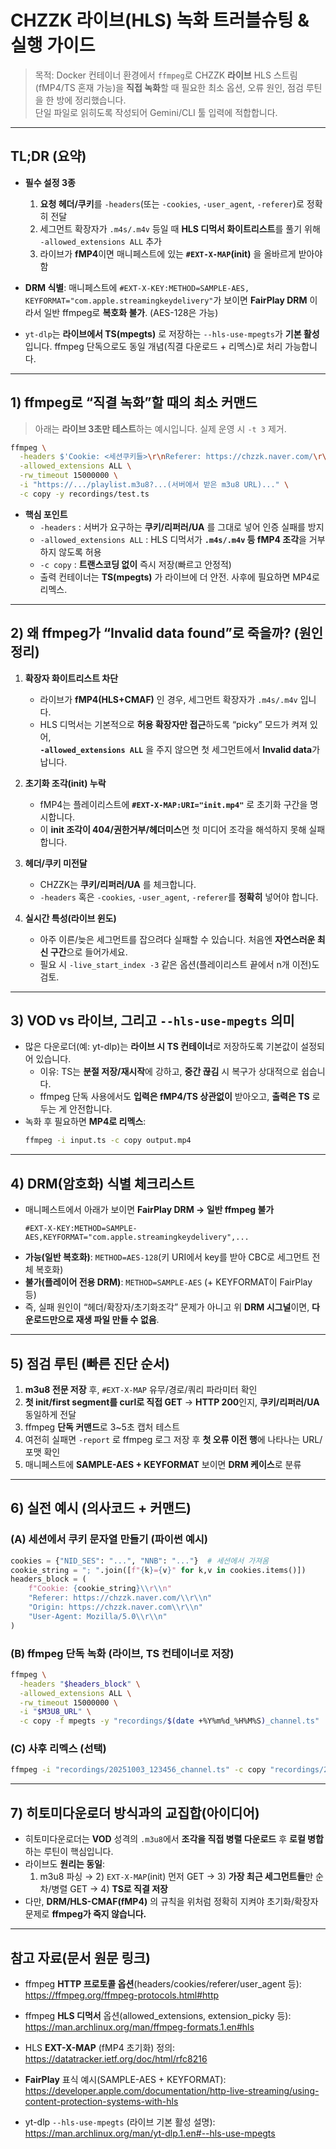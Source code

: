 # CHZZK 라이브(HLS) 녹화 트러블슈팅 & 실행 가이드

> 목적: Docker 컨테이너 환경에서 `ffmpeg`로 CHZZK **라이브** HLS 스트림(fMP4/TS 혼재 가능)을 **직접 녹화**할 때 필요한 최소 옵션, 오류 원인, 점검 루틴을 한 방에 정리했습니다.  
> 단일 파일로 읽히도록 작성되어 Gemini/CLI 툴 입력에 적합합니다.

---

## TL;DR (요약)

- **필수 설정 3종**  
  1) **요청 헤더/쿠키**를 `-headers`(또는 `-cookies`, `-user_agent`, `-referer`)로 정확히 전달  
  2) 세그먼트 확장자가 `.m4s/.m4v` 등일 때 **HLS 디먹서 화이트리스트**를 풀기 위해 `-allowed_extensions ALL` 추가  
  3) 라이브가 **fMP4**이면 매니페스트에 있는 **`#EXT-X-MAP`(init)** 을 올바르게 받아야 함

- **DRM 식별**: 매니페스트에 `#EXT-X-KEY:METHOD=SAMPLE-AES, KEYFORMAT="com.apple.streamingkeydelivery"`가 보이면 **FairPlay DRM** 이라서 일반 ffmpeg로 **복호화 불가**. (AES-128은 가능)

- `yt-dlp`는 **라이브에서 TS(mpegts)** 로 저장하는 `--hls-use-mpegts`가 **기본 활성**입니다. ffmpeg 단독으로도 동일 개념(직결 다운로드 + 리멕스)로 처리 가능합니다.

---

## 1) ffmpeg로 “직결 녹화”할 때의 최소 커맨드

> 아래는 **라이브 3초만 테스트**하는 예시입니다. 실제 운영 시 `-t 3` 제거.

```bash
ffmpeg \
  -headers $'Cookie: <세션쿠키들>\r\nReferer: https://chzzk.naver.com/\r\nOrigin: https://chzzk.naver.com\r\nUser-Agent: Mozilla/5.0\r\n' \
  -allowed_extensions ALL \
  -rw_timeout 15000000 \
  -i "https://.../playlist.m3u8?...(서버에서 받은 m3u8 URL)..." \
  -c copy -y recordings/test.ts
```

- **핵심 포인트**
  - `-headers` : 서버가 요구하는 **쿠키/리퍼러/UA** 를 그대로 넣어 인증 실패를 방지  
  - `-allowed_extensions ALL` : HLS 디먹서가 **`.m4s/.m4v` 등 fMP4 조각**을 거부하지 않도록 허용  
  - `-c copy` : **트랜스코딩 없이** 즉시 저장(빠르고 안정적)  
  - 출력 컨테이너는 **TS(mpegts)** 가 라이브에 더 안전. 사후에 필요하면 MP4로 리멕스.

---

## 2) 왜 ffmpeg가 “Invalid data found”로 죽을까? (원인 정리)

1. **확장자 화이트리스트 차단**  
   - 라이브가 **fMP4(HLS+CMAF)** 인 경우, 세그먼트 확장자가 `.m4s/.m4v` 입니다.  
   - HLS 디먹서는 기본적으로 **허용 확장자만 접근**하도록 “picky” 모드가 켜져 있어,  
     **`-allowed_extensions ALL`** 을 주지 않으면 첫 세그먼트에서 **Invalid data**가 납니다.

2. **초기화 조각(init) 누락**  
   - fMP4는 플레이리스트에 **`#EXT-X-MAP:URI="init.mp4"`** 로 초기화 구간을 명시합니다.  
   - 이 **init 조각이 404/권한거부/헤더미스**면 첫 미디어 조각을 해석하지 못해 실패합니다.

3. **헤더/쿠키 미전달**  
   - CHZZK는 **쿠키/리퍼러/UA** 를 체크합니다.  
   - `-headers` 혹은 `-cookies`, `-user_agent`, `-referer`를 **정확히** 넣어야 합니다.

4. **실시간 특성(라이브 윈도)**  
   - 아주 이른/늦은 세그먼트를 잡으려다 실패할 수 있습니다. 처음엔 **자연스러운 최신 구간**으로 들어가세요.  
   - 필요 시 `-live_start_index -3` 같은 옵션(플레이리스트 끝에서 n개 이전)도 검토.

---

## 3) VOD vs 라이브, 그리고 `--hls-use-mpegts` 의미

- 많은 다운로더(예: yt-dlp)는 **라이브 시 TS 컨테이너**로 저장하도록 기본값이 설정되어 있습니다.  
  - 이유: TS는 **분절 저장/재시작**에 강하고, **중간 끊김** 시 복구가 상대적으로 쉽습니다.  
  - ffmpeg 단독 사용에서도 **입력은 fMP4/TS 상관없이** 받아오고, **출력은 TS** 로 두는 게 안전합니다.  
- 녹화 후 필요하면 **MP4로 리멕스**:  
  ```bash
  ffmpeg -i input.ts -c copy output.mp4
  ```

---

## 4) DRM(암호화) 식별 체크리스트

- 매니페스트에서 아래가 보이면 **FairPlay DRM → 일반 ffmpeg 불가**  
  ```
  #EXT-X-KEY:METHOD=SAMPLE-AES,KEYFORMAT="com.apple.streamingkeydelivery",...
  ```
- **가능(일반 복호화)**: `METHOD=AES-128`(키 URI에서 key를 받아 CBC로 세그먼트 전체 복호화)  
- **불가(플레이어 전용 DRM)**: `METHOD=SAMPLE-AES` (+ KEYFORMAT이 FairPlay 등)  
- 즉, 실패 원인이 “헤더/확장자/초기화조각” 문제가 아니고 위 **DRM 시그널**이면, **다운로드만으로 재생 파일 만들 수 없음**.

---

## 5) 점검 루틴 (빠른 진단 순서)

1. **m3u8 전문 저장** 후, `#EXT-X-MAP` 유무/경로/쿼리 파라미터 확인  
2. **첫 init/first segment를 curl로 직접 GET** → **HTTP 200**인지, **쿠키/리퍼러/UA** 동일하게 전달  
3. ffmpeg **단독 커맨드**로 3~5초 캡처 테스트  
4. 여전히 실패면 `-report` 로 ffmpeg 로그 저장 후 **첫 오류 이전 행**에 나타나는 URL/포맷 확인  
5. 매니페스트에 **SAMPLE-AES + KEYFORMAT** 보이면 **DRM 케이스**로 분류

---

## 6) 실전 예시 (의사코드 + 커맨드)

### (A) 세션에서 쿠키 문자열 만들기 (파이썬 예시)

```python
cookies = {"NID_SES": "...", "NNB": "..."}  # 세션에서 가져옴
cookie_string = "; ".join([f"{k}={v}" for k,v in cookies.items()])
headers_block = (
    f"Cookie: {cookie_string}\\r\\n"
    "Referer: https://chzzk.naver.com/\\r\\n"
    "Origin: https://chzzk.naver.com\\r\\n"
    "User-Agent: Mozilla/5.0\\r\\n"
)
```

### (B) ffmpeg 단독 녹화 (라이브, TS 컨테이너로 저장)

```bash
ffmpeg \
  -headers "$headers_block" \
  -allowed_extensions ALL \
  -rw_timeout 15000000 \
  -i "$M3U8_URL" \
  -c copy -f mpegts -y "recordings/$(date +%Y%m%d_%H%M%S)_channel.ts"
```

### (C) 사후 리멕스 (선택)

```bash
ffmpeg -i "recordings/20251003_123456_channel.ts" -c copy "recordings/20251003_123456_channel.mp4"
```

---

## 7) 히토미다운로더 방식과의 교집합(아이디어)

- 히토미다운로더는 **VOD** 성격의 `.m3u8`에서 **조각을 직접 병렬 다운로드** 후 **로컬 병합**하는 루틴이 핵심입니다.  
- 라이브도 **원리는 동일**:  
  1) m3u8 파싱 → 2) `EXT-X-MAP`(init) 먼저 GET → 3) **가장 최근 세그먼트들**만 순차/병렬 GET → 4) **TS로 직결 저장**  
- 다만, **DRM/HLS-CMAF(fMP4)** 의 규칙을 위처럼 정확히 지켜야 초기화/확장자 문제로 **ffmpeg가 죽지 않습니다.**

---

## 참고 자료(문서 원문 링크)

- ffmpeg **HTTP 프로토콜 옵션**(headers/cookies/referer/user_agent 등):  
  https://ffmpeg.org/ffmpeg-protocols.html#http

- ffmpeg **HLS 디먹서** 옵션(allowed_extensions, extension_picky 등):  
  https://man.archlinux.org/man/ffmpeg-formats.1.en#hls

- HLS **EXT-X-MAP** (fMP4 초기화) 정의:  
  https://datatracker.ietf.org/doc/html/rfc8216

- **FairPlay** 표식 예시(SAMPLE-AES + KEYFORMAT):  
  https://developer.apple.com/documentation/http-live-streaming/using-content-protection-systems-with-hls

- yt-dlp `--hls-use-mpegts` (라이브 기본 활성 설명):  
  https://man.archlinux.org/man/yt-dlp.1.en#--hls-use-mpegts